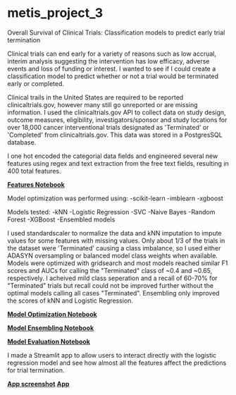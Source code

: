 # metis_project_3

Overall Survival of Clinical Trials:
Classification models to predict early trial termination

Clinical trials can end early for a variety of reasons such as low accrual, interim analysis suggesting the intervention has low efficacy, adverse events and loss of funding or interest. I wanted to see if I could create a classification model to predict whether or not a trial would be terminated early or completed.

Clinical trails in the United States are required to be reported clinicaltrials.gov, however many still go unreported or are missing information. I used the clinicaltrials.gov API to collect data on study design, outcome measures, eligibility, investigators/sponsor and study locations for over 18,000 cancer interventional trials designated as 'Terminated' or 'Completed' from clinicaltrials.gov. This data was stored in a PostgresSQL database.

I one hot encoded the categorial data fields and engineered several new features using regex and text extraction from the free text fields, resulting in 400 total features. 

[**Features Notebook**](https://github.com/Beth526/metis_project_3/blob/main/Project3_features.ipynb)

Model optimization was performed using:
-scikit-learn
-imblearn
-xgboost

Models tested:
-kNN
-Logistic Regression
-SVC
-Naive Bayes
-Random Forest
-XGBoost
-Ensembled models

I used standardscaler to normalize the data and kNN imputation to impute values for some features with missing values. Only about 1/3 of the trials in the dataset were 'Terminated' causing a class imbalance, so I used either ADASYN oversampling or balanced model class weights when available. Models were optimized with gridsearch and most models reached similar F1 scores and AUCs for calling the "Terminated" class of ~0.4 and ~0.65, respectively. I acheived mild class seperation and a recall of 60-70% for "Terminated" trials but recall could not be improved further without the optimal models calling all cases "Terminated". Ensembling only improved the scores of kNN and Logistic Regression.

[**Model Optimization Notebook**](https://github.com/Beth526/metis_project_3/blob/main/Project3_model_optimization.ipynb)

[**Model Ensembling Notebook**](https://github.com/Beth526/metis_project_3/blob/main/Project3_model_ensembles.ipynb)

[**Model Evaluation Notebook**](https://github.com/Beth526/metis_project_3/blob/main/Project%203_model_test.ipynb)

I made a Streamlit app to allow users to interact directly with the logistic regression model and see how almost all the features affect the predictions for trial termination.

[**App screenshot**](https://github.com/Beth526/metis_project_3/blob/main/streamlit%20app%20screen%20shot.png)
[**App**](https://github.com/Beth526/metis_project_3/blob/main/clin_trials_streamlit.py)

